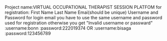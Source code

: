 Project name:VIRTUAL OCCUPATIONAL THERAPIST SESSION PLATFOM
for registration: First Name
                 Last Name
                 Emai(should be unique)
                 Username and
                 Password
for login  email  you have to use the same username and password used for registration otherwise you get "Invalid username or passward"
:username:bonn
:password:222019374 
         OR
:username:bisaga
:password:123456789
